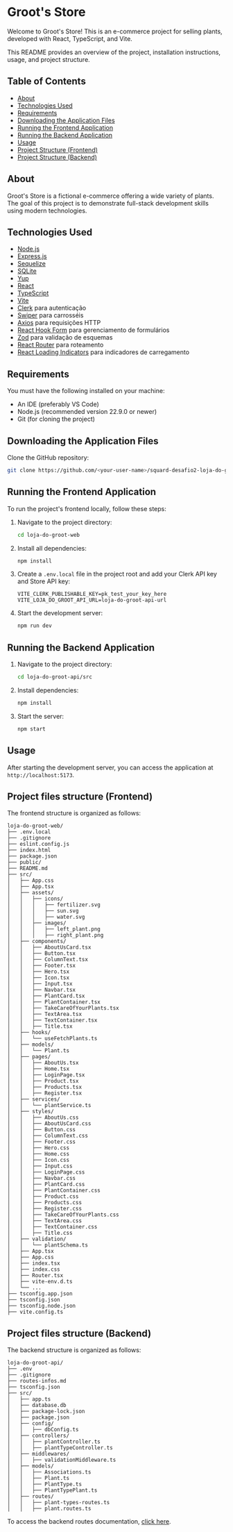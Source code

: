 
# Groot's Store

Welcome to Groot's Store! This is an e-commerce project for selling plants, developed with React, TypeScript, and Vite.

This README provides an overview of the project, installation instructions, usage, and project structure.

## Table of Contents

- [About](#about)
- [Technologies Used](#technologies-used)
- [Requirements](#requirements)
- [Downloading the Application Files](#downloading-the-application-files)
- [Running the Frontend Application](#running-the-frontend-application)
- [Running the Backend Application](#running-the-backend-application)
- [Usage](#usage)
- [Project Structure (Frontend)](#project-structure-frontend)
- [Project Structure (Backend)](#project-structure-backend)

## About

Groot's Store is a fictional e-commerce offering a wide variety of plants. The goal of this project is to demonstrate full-stack development skills using modern technologies.

## Technologies Used

- [Node.js](https://nodejs.org/)
- [Express.js](https://expressjs.com/)
- [Sequelize](https://sequelize.org/)
- [SQLite](https://www.sqlite.org/)
- [Yup](https://www.npmjs.com/package/yup)
- [React](https://reactjs.org/)
- [TypeScript](https://www.typescriptlang.org/)
- [Vite](https://vitejs.dev/)
- [Clerk](https://clerk.dev/) para autenticação
- [Swiper](https://swiperjs.com/) para carrosséis
- [Axios](https://axios-http.com/) para requisições HTTP
- [React Hook Form](https://react-hook-form.com/) para gerenciamento de formulários
- [Zod](https://zod.dev/) para validação de esquemas
- [React Router](https://reactrouter.com/) para roteamento
- [React Loading Indicators](https://www.npmjs.com/package/react-loading-indicators) para indicadores de carregamento

## Requirements

You must have the following installed on your machine:
- An IDE (preferably VS Code)
- Node.js (recommended version 22.9.0 or newer)
- Git (for cloning the project)

## Downloading the Application Files

Clone the GitHub repository:

   ```sh
   git clone https://github.com/<your-user-name>/squard-desafio2-loja-do-groot.git
   ```

## Running the Frontend Application

To run the project's frontend locally, follow these steps:

1. Navigate to the project directory:

   ```sh
   cd loja-do-groot-web
   ```

2. Install all dependencies:

   ```sh
   npm install
   ```

3. Create a `.env.local` file in the project root and add your Clerk API key and Store API key:

   ```env
   VITE_CLERK_PUBLISHABLE_KEY=pk_test_your_key_here
   VITE_LOJA_DO_GROOT_API_URL=loja-do-groot-api-url
   ```

4. Start the development server:

   ```sh
   npm run dev
   ```

## Running the Backend Application

1. Navigate to the project directory:

   ```sh
   cd loja-do-groot-api/src
   ```

2. Install dependencies:

   ```sh
   npm install
   ```

3. Start the server:

   ```sh
   npm start
   ```

## Usage

After starting the development server, you can access the application at `http://localhost:5173`.

## Project files structure (Frontend)

The frontend structure is organized as follows:

```
loja-do-groot-web/
├── .env.local
├── .gitignore
├── eslint.config.js
├── index.html
├── package.json
├── public/
├── README.md
├── src/
│   ├── App.css
│   ├── App.tsx
│   ├── assets/
│   │   ├── icons/
│   │   │   ├── fertilizer.svg
│   │   │   ├── sun.svg
│   │   │   ├── water.svg
│   │   ├── images/
│   │   │   ├── left_plant.png
│   │   │   ├── right_plant.png
│   ├── components/
│   │   ├── AboutUsCard.tsx
│   │   ├── Button.tsx
│   │   ├── ColumnText.tsx
│   │   ├── Footer.tsx
│   │   ├── Hero.tsx
│   │   ├── Icon.tsx
│   │   ├── Input.tsx
│   │   ├── Navbar.tsx
│   │   ├── PlantCard.tsx
│   │   ├── PlantContainer.tsx
│   │   ├── TakeCareOfYourPlants.tsx
│   │   ├── TextArea.tsx
│   │   ├── TextContainer.tsx
│   │   ├── Title.tsx
│   ├── hooks/
│   │   └── useFetchPlants.ts
│   ├── models/
│   │   └── Plant.ts
│   ├── pages/
│   │   ├── AboutUs.tsx
│   │   ├── Home.tsx
│   │   ├── LoginPage.tsx
│   │   ├── Product.tsx
│   │   ├── Products.tsx
│   │   ├── Register.tsx
│   ├── services/
│   │   └── plantService.ts
│   ├── styles/
│   │   ├── AboutUs.css
│   │   ├── AboutUsCard.css
│   │   ├── Button.css
│   │   ├── ColumnText.css
│   │   ├── Footer.css
│   │   ├── Hero.css
│   │   ├── Home.css
│   │   ├── Icon.css
│   │   ├── Input.css
│   │   ├── LoginPage.css
│   │   ├── Navbar.css
│   │   ├── PlantCard.css
│   │   ├── PlantContainer.css
│   │   ├── Product.css
│   │   ├── Products.css
│   │   ├── Register.css
│   │   ├── TakeCareOfYourPlants.css
│   │   ├── TextArea.css
│   │   ├── TextContainer.css
│   │   ├── Title.css
│   ├── validation/
│   │   └── plantSchema.ts
│   ├── App.tsx
│   ├── App.css
│   ├── index.tsx
│   ├── index.css
│   ├── Router.tsx
│   ├── vite-env.d.ts
│   └── ...
├── tsconfig.app.json
├── tsconfig.json
├── tsconfig.node.json
├── vite.config.ts
```

## Project files structure (Backend)

The backend structure is organized as follows:

```
loja-do-groot-api/
├── .env
├── .gitignore
├── routes-infos.md
├── tsconfig.json
├── src/
│   ├── app.ts
│   ├── database.db
│   ├── package-lock.json
│   ├── package.json
│   ├── config/
│   │   ├── dbConfig.ts
│   ├── controllers/
│   │   ├── plantController.ts
│   │   ├── plantTypeController.ts
│   ├── middlewares/
│   │   ├── validationMiddleware.ts
│   ├── models/
│   │   ├── Associations.ts
│   │   ├── Plant.ts
│   │   ├── PlantType.ts
│   │   ├── PlantTypePlant.ts
│   ├── routes/
│   │   ├── plant-types-routes.ts
│   │   ├── plant.routes.ts
```

To access the backend routes documentation, [click here](./loja-do-groot-api/README.md).
